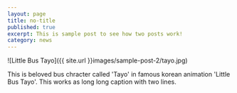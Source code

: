 ```yaml
---
layout: page
title: no-title
published: true
excerpt: This is sample post to see how two posts work!
category: news
---
```

![Little Bus Tayo]({{ site.url }}images/sample-post-2/tayo.jpg)

<p class = "caption"> This is beloved bus chracter called 'Tayo' in famous korean animation 'Little Bus Tayo'. This works as long long caption with two lines. </p>